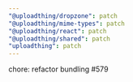 ```yaml
---
"@uploadthing/dropzone": patch
"@uploadthing/mime-types": patch
"@uploadthing/react": patch
"@uploadthing/shared": patch
"uploadthing": patch
---
```


chore: refactor bundling #579
